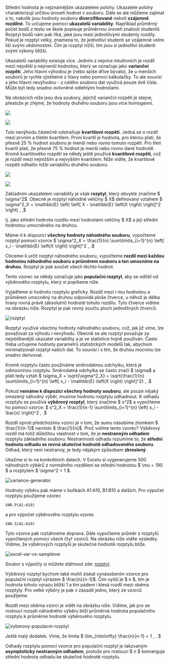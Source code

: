 Střední hodnota je nejznámějším ukazatelem polohy. Ukazatele polohy charakterizují určitou úroveň hodnot v souboru. Dále se ale můžeme zajímat o to, nakolik jsou hodnoty souboru **diverzifikované** neboli **vzájemně rozdílné**. To určujeme pomocí **ukazatelů variability**. Například průměrný počet bodů z testu ve škole popisuje průměrnou úroveň znalostí studentů. Rozptyl bodů nám pak říká, jaké jsou mezi jednotlivými studenty rozdíly. Pokud je rozptyl velký, znamená to, že jednotliví studenti se vzájemně velmi liší svými vědomostmi. Čím je rozptyl nižší, tím jsou si jednotliví studenti svými výkony bližší.

Ukazatelů variability existuje více. Jedním z nejvíce intuitivních je rozdíl mezi největší a nejmenší hodnotou, který se označuje jako **varianční rozpětí**. Jeho hlavní výhodou je (nebo spíše dříve bývalo), že u menších souborů je rychle zjistitelné z hlavy nebo pomocí kalkulačky. To ale souvisí s jeho hlavní nevýhodou - z celého souboru dat využívá pouze dvě čísla. Může být tedy snadno ovlivněné odlehlými hodnotami.

Na obrázcích níže jsou dva soubory, jejichž varianční rozpětí je stejné, přestože je zřejmé, že hodnoty druhého souboru jsou více homogenní.

![](media/rozptyl/kvartilove_rozpeti_1.png)

![](media/rozptyl/kvartilove_rozpeti_2.png)

Tuto nevýhodu částečně odstraňuje **kvartilové rozpětí**. Jedná se o rozdíl mezi prvním a třetím kvartilem. První kvartil je hodnota, pro kterou platí, že přesně 25 % hodnot souboru je menší nebo rovno tomuto rozpětí. Pro třetí kvartil platí, že přesně 75 % hodnot je menší nebo rovno dané hodnotě. Kromě kvartilového rozpětí se někdy ještě používá **kvantilové rozpětí**, což je rozdíl mezi nejnižším a nejvyšším kvantilem. Níže vidíte, že kvartilové rozpětí odhalilo nižší variabilitu druhého souboru.

![](media/rozptyl/variancni_rozpeti_1.png)

![](media/rozptyl/variancni_rozpeti_2.png)

Základním ukazatelem variability je však **rozptyl**, který obvykle značíme $ \sigma^2$. Obecně je rozptyl náhodné veličiny $ X$ definovaný vztahem
$ \sigma^2_X = \mathbb{E} \left( \left[ X - \mathbb{E} \left(X \right) \right]^2 \right) \, ,$

tj. jako střední hodnota rozdílu mezi hodnotami veličiny $ X$ a její střední hodnotou umocněného na druhou.

Máme-li k dispozici **všechny hodnoty náhodného souboru**, vypočteme rozptyl pomocí vzorce
$ \sigma^2_X = \frac{1}{n} \sum\limits_{i=1}^{n} \left[ x_i - \mathbb{E} \left(X \right) \right]^2 \, .$

Chceme-li určit rozptyl náhodného souboru, vypočteme **rozdíl mezi každou hodnotou náhodného souboru a průměrem souboru a ten umocníme na druhou**. Rozptyl je pak součet všech těchto hodnot.

Tento vzorec se někdy označuje jako **populační rozptyl**, aby se odlišil od výběrového rozptylu, který si popíšeme níže.

Vyjádřeme si hodnotu rozptylu graficky. Rozdíl mezi *i*-tou hodnotou a průměrem umocněný na druhou odpovídá ploše čtverce, u něhož je délka hrany rovná právě (absolutní) hodnotě tohoto rozdílu. Tyto čtverce vidíme na obrázku níže. Rozptyl je pak rovný součtu ploch jednotlivých čtverců.

![rozptyl](media/rozptyl/rozptyl.png)

Rozptyl využívá všechny hodnoty náhodného souboru, což, jak již víme, lze považovat za výhodu i nevýhodu. Obecně se ale rozptyl považuje za nejoblíbenější ukazatel variability a je ve statistice hojně používán. Často třeba určujeme hodnoty parametrů statistických modelů tak, abychom minimalizovali rozptyl našich dat. To souvisí i s tím, že druhou mocninu lze snadno derivovat.

Kromě rozptylu často používáme směrodatnou odchylku, která je odmocninou rozptylu. Směrodatná odchylka se často značí $ \sigma$ a platí tedy vztah
$ \sigma_X = \sqrt{\sigma^2_X} = \sqrt{\frac{1}{n} \sum\limits_{i=1}^{n} \left[ x_i - \mathbb{E} \left(X \right) \right]^2} \, .$

Pokud **nemáme k dispozici všechny hodnoty souboru**, ale pouze nějaký omezený náhodný výběr, musíme hodnotu rozptylu odhadnout. K odhadu rozptylu se používá **výběrový rozptyl**, který značíme $ s^2$ a vypočteme ho pomocí vzorce:
$ s^2_X = \frac{1}{n-1} \sum\limits_{i=1}^{n} \left( x_i - \bar{x} \right)^2 \, .$

Rozdíl oproti předchozímu vzorci je v tom, že sumu násobíme zlomkem $ \frac{1}{n-1}$ namísto $ \frac{1}{n}$. Proč volíme tento vzorec? Výběrový rozdíl má totiž důležitou vlastnost v tom, že je **nestranným odhadem** rozptylu základního souboru. Nestranností odhadu rozumíme to, že **střední hodnota odhadu se rovná skutečné hodnotě odhadovaného souboru**. Odhad, který není nestranný, je tedy nějakým způsobem **zkreslený**.

Ukažme si to na konkrétních datech. V Excelu si vygenerujeme 500 náhodných výběrů z normálního rozdělení se střední hodnotou $ \mu = 190 $ a rozptylem $ \sigma^2 = 1 $.

![variance-generator](media/rozptyl/variance-generator.png)

Hodnoty výběru pak máme v buňkách A1:A10, B1:B10 a dalších. Pro výpočet rozptylu použijeme vzorec

```
VAR.P(A1:A10)
```

a pro výpočet výběrového rozptylu vzorec

```
VAR.S(A1:A10)
```

Tyto vzorce pak roztáhneme doprava. Dále vypočteme průměr z rozptylů vypočtených pomocí všech čtyř vzorců. Na obrázku níže vidíte výsledky. Vidíme, že výběrových rozptylů je skutečné hodnotě rozptylu blíže.

![excel-var-vs-samplevar](media/rozptyl/excel-var-vs-samplevar.png)

Soubor s výpočty si můžete stáhnout zde: [rozptyl](media/rozptyl/rozptyl.xlsx).

Výběrový rozptyl bychom také mohli získat vynásobením vzorce pro populační rozptyl výrazem $ \frac{n}{n-1}$. Čím vyšší je $ n $, tím je hodnota tohoto výrazu bližší 1 a tím pádem i klesá rozdíl mezi oběma rozptyly. Pro velké výběry je pak v zásadě jedno, který ze vzorců použijeme.

Rozdíl mezi oběma vzorci je vidět na obrázku níže. Vidíme, jak pro se rostoucí rozsah náhodného výběru blíží průměrná hodnota populačního rozptylu k průměrné hodnotě výběrového rozptylu.

![vyberovy-populacni-rozptyl](media/rozptyl/vyberovy-populacni-rozptyl.png)

Ještě malý dodatek. Víme, že limita
$ \lim_{n\to\infty} \frac{n}{n-1} = 1 \, . $

Odhady rozptylu pomocí vzorce pro populační rozptyl je takzvaným **asymptoticky nestranným odhadem**, protože pro rostoucí $ n $ konverguje střední hodnota odhadu ke skutečné hodnotě rozptylu.
